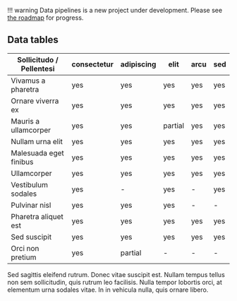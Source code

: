 
!!! warning 
    Data pipelines is a new project under development. Please see [the roadmap](roadmap) for progress.

## Data tables

| Sollicitudo / Pellentesi | consectetur | adipiscing | elit    | arcu | sed |
| ------------------------ | ----------- | ---------- | ------- | ---- | --- |
| Vivamus a pharetra       | yes         | yes        | yes     | yes  | yes |
| Ornare viverra ex        | yes         | yes        | yes     | yes  | yes |
| Mauris a ullamcorper     | yes         | yes        | partial | yes  | yes |
| Nullam urna elit         | yes         | yes        | yes     | yes  | yes |
| Malesuada eget finibus   | yes         | yes        | yes     | yes  | yes |
| Ullamcorper              | yes         | yes        | yes     | yes  | yes |
| Vestibulum sodales       | yes         | -          | yes     | -    | yes |
| Pulvinar nisl            | yes         | yes        | yes     | -    | -   |
| Pharetra aliquet est     | yes         | yes        | yes     | yes  | yes |
| Sed suscipit             | yes         | yes        | yes     | yes  | yes |
| Orci non pretium         | yes         | partial    | -       | -    | -   |

Sed sagittis eleifend rutrum. Donec vitae suscipit est. Nullam tempus tellus
non sem sollicitudin, quis rutrum leo facilisis. Nulla tempor lobortis orci,
at elementum urna sodales vitae. In in vehicula nulla, quis ornare libero.